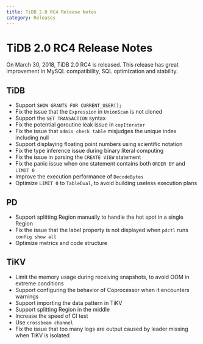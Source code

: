 ```yaml
---
title: TiDB 2.0 RC4 Release Notes
category: Releases
---
```


# TiDB 2.0 RC4 Release Notes

On March 30, 2018, TiDB 2.0 RC4 is released. This release has great improvement in MySQL compatibility, SQL optimization and stability.

## TiDB

- Support `SHOW GRANTS FOR CURRENT_USER();`
- Fix the issue that the `Expression` in `UnionScan` is not cloned
- Support the `SET TRANSACTION` syntax
- Fix the potential goroutine leak issue in `copIterator`
- Fix the issue that `admin check table` misjudges the unique index including null
- Support displaying floating point numbers using scientific notation
- Fix the type inference issue during binary literal computing
- Fix the issue in parsing the `CREATE VIEW` statement
- Fix the panic issue when one statement contains both `ORDER BY` and `LIMIT 0`
- Improve the execution performance of `DecodeBytes`
- Optimize `LIMIT 0` to `TableDual`, to avoid building useless execution plans

## PD

- Support splitting Region manually to handle the hot spot in a single Region
- Fix the issue that the label property is not displayed when `pdctl` runs `config show all`
- Optimize metrics and code structure

## TiKV

- Limit the memory usage during receiving snapshots, to avoid OOM in extreme conditions
- Support configuring the behavior of Coprocessor when it encounters warnings
- Support importing the data pattern in TiKV
- Support splitting Region in the middle
- Increase the speed of CI test
- Use `crossbeam channel`
- Fix the issue that too many logs are output caused by leader missing when TiKV is isolated